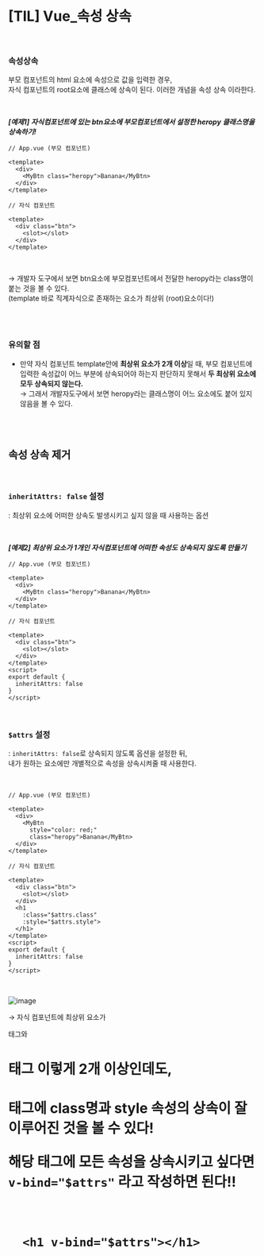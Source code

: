 # [TIL] Vue_속성 상속

<br />

### 속성상속
부모 컴포넌트의 html 요소에 속성으로 값을 입력한 경우,   
자식 컴포넌트의 root요소에 클래스에 상속이 된다. 이러한 개념을 속성 상속 이라한다.


<br />

***[예제1] 자식컴포넌트에 있는 btn요소에 부모컴포넌트에서 설정한 heropy 클래스명을 상속하기!***

```vue
// App.vue (부모 컴포넌트)

<template>
  <div>
    <MyBtn class="heropy">Banana</MyBtn>
  </div>
</template>

```
```vue
// 자식 컴포넌트

<template>
  <div class="btn">
    <slot></slot>
  </div>
</template>

```

<br />

→ 개발자 도구에서 보면 btn요소에 부모컴포넌트에서 전달한 heropy라는 class명이 붙는 것을 볼 수 있다.  
(template 바로 직계자식으로 존재하는 요소가 최상위 (root)요소이다!)

<br />
<br />

### 유의할 점
- 만약 자식 컴포넌트 template안에 **최상위 요소가 2개 이상**일 때, 부모 컴포넌트에 입력한 속성값이 어느 부분에 상속되어야 하는지 판단하지 못해서 **두 최상위 요소에 모두 상속되지 않는다.**  
→ 그래서 개발자도구에서 보면 heropy라는 클래스명이 어느 요소에도 붙어 있지 않음을 볼 수 있다.

<br />
<br />

## 속성 상속 제거

<br />

### `inheritAttrs: false` 설정
: 최상위 요소에 어떠한 상속도 발생시키고 싶지 않을 때 사용하는 옵션 

<br />

***[예제2] 최상위 요소가 1개인 자식컴포넌트에 어떠한 속성도 상속되지 않도록 만들기***

```vue
// App.vue (부모 컴포넌트)

<template>
  <div>
    <MyBtn class="heropy">Banana</MyBtn>
  </div>
</template>

```
```vue
// 자식 컴포넌트

<template>
  <div class="btn">
    <slot></slot>
  </div>
</template>
<script>
export default {
  inheritAttrs: false
}
</script>
```

<br />

### `$attrs` 설정
: `inheritAttrs: false`로 상속되지 않도록 옵션을 설정한 뒤,  
내가 원하는 요소에만 개별적으로 속성을 상속시켜줄 때 사용한다.

<br />

```vue
// App.vue (부모 컴포넌트)

<template>
  <div>
    <MyBtn
      style="color: red;"
      class="heropy">Banana</MyBtn>
  </div>
</template>

```
```vue
// 자식 컴포넌트

<template>
  <div class="btn">
    <slot></slot>
  </div>
  <h1
    :class="$attrs.class"
    :style="$attrs.style">
  </h1>
</template>
<script>
export default {
  inheritAttrs: false
}
</script>
```

<br />

![image](https://user-images.githubusercontent.com/81572770/147947769-d3e39c82-de6b-42ef-bd0c-b1695bebcf1b.png)


→ 자식 컴포넌트에 최상위 요소가 <div>태그와 <h1>태그 이렇게 2개 이상인데도,
<h1>태그에 class명과 style 속성의 상속이 잘 이루어진 것을 볼 수 있다!

해당 태그에 모든 속성을 상속시키고 싶다면  
`v-bind="$attrs"` 라고 작성하면 된다!!

<br />

```vue
  <h1 v-bind="$attrs"></h1>
```

<br />
